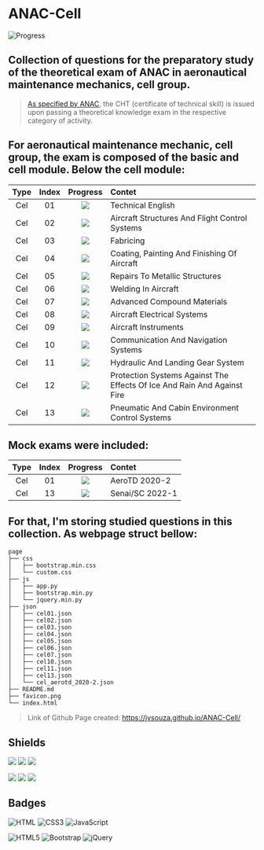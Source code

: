# ANAC-Cell
![Progress](https://progress-bar.dev/62/?title=Completed%20&width=160&color=54aeff)

## Collection of questions for the preparatory study of the theoretical exam of ANAC in aeronautical maintenance mechanics, cell group.
> [As specified by ANAC](https://www.gov.br/anac/pt-br/assuntos/regulados/profissionais-da-aviacao-civil/processo-de-licencas-e-habilitacoes/arquivos/Port41452021ExamesteoricoseAnexos.pdf), the CHT (certificate of technical skill) is issued upon passing a theoretical knowledge exam in the respective category of activity.

## For aeronautical maintenance mechanic, cell group, the exam is composed of the basic and cell module. Below the cell module:
| Type | Index | Progress | Contet |
| :--: | :---: | :------: | :----- |
| Cel | 01 | ![](https://img.shields.io/badge/-Done-success) | Technical English |
| Cel | 02 | ![](https://img.shields.io/badge/-Doing-important) | Aircraft Structures And Flight Control Systems |
| Cel | 03 | ![](https://img.shields.io/badge/-Done-success) | Fabricing |
| Cel | 04 | ![](https://img.shields.io/badge/-Done-success) | Coating, Painting And Finishing Of Aircraft |
| Cel | 05 | ![](https://img.shields.io/badge/-Done-success) | Repairs To Metallic Structures |
| Cel | 06 | ![](https://img.shields.io/badge/-Done-success) | Welding In Aircraft |
| Cel | 07 | ![](https://img.shields.io/badge/-Doing-important) | Advanced Compound Materials |
| Cel | 08 | ![](https://img.shields.io/badge/-ToDo-inactive) | Aircraft Electrical Systems |
| Cel | 09 | ![](https://img.shields.io/badge/-ToDo-inactive) | Aircraft Instruments |
| Cel | 10 | ![](https://img.shields.io/badge/-Done-success) | Communication And Navigation Systems |
| Cel | 11 | ![](https://img.shields.io/badge/-Done-success) | Hydraulic And Landing Gear System |
| Cel | 12 | ![](https://img.shields.io/badge/-ToDo-inactive) | Protection Systems Against The Effects Of Ice And Rain And Against Fire |
| Cel | 13 | ![](https://img.shields.io/badge/-Done-success) | Pneumatic And Cabin Environment Control Systems |

## Mock exams were included:
| Type | Index | Progress | Contet |
| :--: | :---: | :------: | :----- |
| Cel | 01 | ![](https://img.shields.io/badge/-Done-success) | AeroTD 2020-2 |
| Cel | 13 | ![](https://img.shields.io/badge/-ToDo-inactive) | Senai/SC 2022-1 |

## For that, I'm storing studied questions in this collection. As webpage struct bellow:
```text
page
├── css
│   ├── bootstrap.min.css
│   └── custom.css
├── js
│   ├── app.py
│   ├── bootstrap.min.py
│   └── jquery.min.py
├── json
│   ├── cel01.json
│   ├── cel02.json
│   ├── cel03.json
│   ├── cel04.json
│   ├── cel05.json
│   ├── cel06.json
│   ├── cel07.json
│   ├── cel10.json
│   ├── cel11.json
│   ├── cel13.json
│   └── cel_aerotd_2020-2.json
├── README.md
├── favicon.png
└── index.html

```

> Link of Github Page created: https://jvsouza.github.io/ANAC-Cell/

## Shields
[![](https://img.shields.io/github/languages/top/jvsouza/ANAC-Cell)]()
[![](https://img.shields.io/github/languages/count/jvsouza/ANAC-Cell)]()
[![](https://img.shields.io/github/license/jvsouza/ANAC-Cell)]()

[![](https://img.shields.io/github/languages/code-size/jvsouza/ANAC-Cell)]()
[![](https://img.shields.io/github/repo-size/jvsouza/ANAC-Cell)]()
[![](https://img.shields.io/github/last-commit/jvsouza/ANAC-Cell)]()

## Badges
![HTML](https://img.shields.io/badge/HTML-239120?style=for-the-badge&logo=html5&logoColor=white)
![CSS3](https://img.shields.io/badge/css3-%231572B6.svg?style=for-the-badge&logo=css3&logoColor=white)
![JavaScript](https://img.shields.io/badge/javascript-%23323330.svg?style=for-the-badge&logo=javascript&logoColor=%23F7DF1E)

![HTML5](https://img.shields.io/badge/html5-%23E34F26.svg?style=for-the-badge&logo=html5&logoColor=white)
![Bootstrap](https://img.shields.io/badge/bootstrap-%23563D7C.svg?style=for-the-badge&logo=bootstrap&logoColor=white)
![jQuery](https://img.shields.io/badge/jquery-%230769AD.svg?style=for-the-badge&logo=jquery&logoColor=white)
